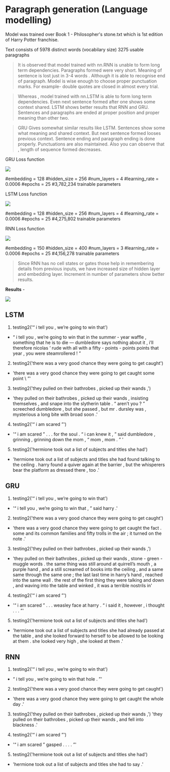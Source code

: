 # Paragraph generation (Language modelling)

Model was trained over Book 1 - Philosopher's stone.txt which is 1st edition of Harry Potter franchise.

Text consists of
5978 distinct words (vocabilary size)
3275 usable paragraphs


> It is observed that model trained with nn.RNN is unable to form long term dependencies. Paragraphs formed were very short.
Meaning of sentence is lost just in 3-4 words . Although it is able to recognise end of paragraph. Model is wise enough to choose proper punctuation marks. For example- double quotes are closed in almost every trial.

> Whereas , model trained with nn.LSTM is able to form long term dependencies. Even next sentence formed after one shows some context shared. LSTM shows better results that RNN and GRU. Sentences and paragraphs are ended at proper position and proper meaning than other two.

> GRU Gives somewhat similar results like LSTM. Sentences show some what meaning and shared context. But next sentence formed looses previous context. Sentence ending and paragraph ending is done properly. Punctuations are also maintained. Also you can observe that , length of sequence formed decreases. 


GRU Loss function


![](https://github.com/AjinkyaDeshpande39/Natural-Language-Processing/blob/master/word_rnn/paragraph%20generation%20loss%20gru.png)

#embedding = 128
#hidden_size = 256
#num_layers = 4
#learning_rate = 0.0006
#epochs = 25
#3,782,234 trainable parameters

LSTM Loss function


![](https://github.com/AjinkyaDeshpande39/Natural-Language-Processing/blob/master/word_rnn/paragraph%20generation%20loss%20lstm.png)

#embedding = 128
#hidden_size = 256
#num_layers = 4
#learning_rate = 0.0006
#epochs = 25
#4,275,802 trainable parameters

RNN Loss function

![](https://github.com/AjinkyaDeshpande39/Natural-Language-Processing/blob/master/word_rnn/paragraph%20generation%20loss%20rnn.png)

#embedding = 150
#hidden_size = 400
#num_layers = 3
#learning_rate = 0.0006
#epochs = 25
#4,156,278 trainable parameters
> Since RNN has no cell states or gates those help in remembering details from previous inputs, we have increased size of hidden layer and embedding layer. Increment in number of parameters show better results.







**Results** - 

![](https://github.com/AjinkyaDeshpande39/Natural-Language-Processing/blob/master/word_rnn/ezgif.com-gif-maker.gif)

## LSTM

1. testing2('“ i tell you , we’re going to win that')
- “ i tell you , we’re going to win that in the summer - year waffle , something that he is to die — dumbledore says nothing about it , i’ll therefore nicolas ‘ rude with all with a fifty - points - points points that year , you were steamrollered ! ”

2. testing2('there was a very good chance they were going to get caught')
- 'there was a very good chance they were going to get caught some point \\ ”'


3. testing2('they pulled on their bathrobes , picked up their wands ,')
- 'they pulled on their bathrobes , picked up their wands , insisting themselves , and snape into the slytherin table . “ aren’t you ? ” screeched dumbledore , but she passed , but mr . dursley was , mysterious a long bite with broad soon .'

4. testing2('“ i am scared ”')
- '“ i am scared ” . . . for the soul . “ i can knew it , ” said dumbledore , grinning , grinning down the mom , “ mom , mom . ” '

5. testing2('hermione took out a list of subjects and titles she had')
- 'hermione took out a list of subjects and titles she had found talking to the ceiling . harry found a quiver again at the barrier , but the whisperers bear the platform as dressed there , too .'

## GRU

1. testing2('“ i tell you , we’re going to win that')
- '“ i tell you , we’re going to win that , ” said harry .'

2. testing2('there was a very good chance they were going to get caught')
- 'there was a very good chance they were going to get caught the fact . some and its common families and fifty trolls in the air ; it turned on the note .'

3. testing2('they pulled on their bathrobes , picked up their wands ,')
- 'they pulled on their bathrobes , picked up their wands , stone - green - muggle words . the same thing was still around at quirrell’s mouth , a purple hand , and a still screamed of books into the ceiling , and a same same through the same one ; the last last time in harry’s hand , reached into the same wall . the rest of the first thing they were talking and down , and waving into the table and winked , it was a terrible nostrils in'

4. testing2('“ i am scared ”')
- '“ i am scared ” . . . weasley face at harry . “ i said it , however , i thought . . . ”'

5. testing2('hermione took out a list of subjects and titles she had')
- 'hermione took out a list of subjects and titles she had already passed at the table , and she looked forward to herself to be allowed to be looking at them . she looked very high , she looked at them .'


## RNN

1. testing2('“ i tell you , we’re going to win that')
- “ i tell you , we’re going to win that hole . ”'

2. testing2('there was a very good chance they were going to get caught')
- 'there was a very good chance they were going to get caught the whole day .'

3. testing2('they pulled on their bathrobes , picked up their wands ,')
'they pulled on their bathrobes , picked up their wands , and fell into blackness .'

4. testing2('“ i am scared ”')
- '“ i am scared ” gasped . . . . ”'

5. testing2('hermione took out a list of subjects and titles she had')
- 'hermione took out a list of subjects and titles she had to say .'
